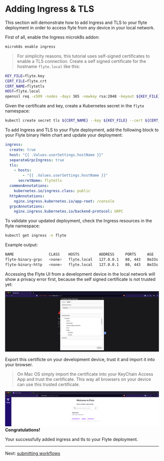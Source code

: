 # Adding Ingress & TLS

This section will demonstrate how to add Ingress and TLS to your flyte deployment in order to access flyte from any device in your local network.

First of all, enable the Ingress microk8s addon:
``` bash
microk8s enable ingress
```

> For simplicity reasons, this tutorial uses self-signed certificates to enable a TLS connection.
Create a self signed certificate for the hostname `flyte.local` like this:

``` bash
KEY_FILE=flyte.key
CERT_FILE=flyte.crt
CERT_NAME=flytetls
HOST=flyte.local
openssl req -x509 -nodes -days 365 -newkey rsa:2048 -keyout ${KEY_FILE} -out ${CERT_FILE} -subj "/CN=${HOST}/O=${HOST}" -addext "subjectAltName = DNS:${HOST}"
```

Given the certificate and key, create a Kubernetes secret in the `flyte` namespace:
``` bash
kubectl create secret tls ${CERT_NAME} --key ${KEY_FILE} --cert ${CERT_FILE} -n flyte
```

To add Ingress and TLS to your Flyte deployment, add the following block to your Flyte binary Helm chart and update your deployment:
``` yaml
ingress:
  create: true
  host: "{{ .Values.userSettings.hostName }}"
  separateGrpcIngress: true
  tls:
    - hosts:
        - "{{ .Values.userSettings.hostName }}"
      secretName: flytetls
  commonAnnotations:
    kubernetes.io/ingress.class: public
  httpAnnotations:
    nginx.ingress.kubernetes.io/app-root: /console
  grpcAnnotations:
    nginx.ingress.kubernetes.io/backend-protocol: GRPC
```
To validate your updated deployment, check the Ingress resources in the flyte namespace:
``` bash
kubectl get ingress -n flyte
```
Example output:
```bash
NAME                CLASS    HOSTS         ADDRESS     PORTS     AGE
flyte-binary-grpc   <none>   flyte.local   127.0.0.1   80, 443   8m33s
flyte-binary-http   <none>   flyte.local   127.0.0.1   80, 443   8m33s
```

Accessing the Flyte UI from a development device in the local network will show a privacy error first, because the self signed certificate is not trusted yet:

![](../../images/microk8s-insecure-local-flyte-ui.png)

Export this certificte on your development device, trust it and import it into your browser.
> On Mac OS simply import the certificate into your KeyChain Access App and trust the certificate. This way all browsers on your device can use this trusted certificate.

![](../../images/microk8s-secure-local-flyte-ui.png)
**Congratulations!**

Your successfully added ingress and tls to your Flyte deployment.

---
Next: [submitting workflows](06-submitting-workflows.md)
